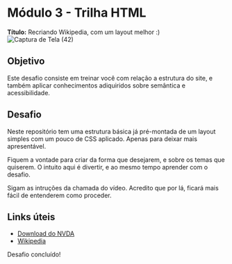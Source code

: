 # Módulo 3 - Trilha HTML

**Título:** Recriando Wikipedia, com um layout melhor :)
![Captura de Tela (42)](https://github.com/Vitorialuz229/Wikipidia-Projeto/assets/110250731/bfa6ea04-b234-45af-88f9-b1157dce66fc)

## Objetivo
Este desafio consiste em treinar você com relação a estrutura do site, e também aplicar conhecimentos adiquiridos sobre semântica e acessibilidade.

## Desafio
Neste repositório tem uma estrutura básica já pré-montada de um layout simples com um pouco de CSS aplicado. Apenas para deixar mais apresentável.

Fiquem a vontade para criar da forma que desejarem, e sobre os temas que quiserem. O intuito aqui é divertir, e ao mesmo tempo aprender com o desafio.

Sigam as intruções da chamada do vídeo. Acredito que por lá, ficará mais fácil de entenderem como proceder.

## Links úteis
- [Download do NVDA](https://www.nvaccess.org/download/)
- [Wikipedia](https://pt.wikipedia.org/)

Desafio concluído!
